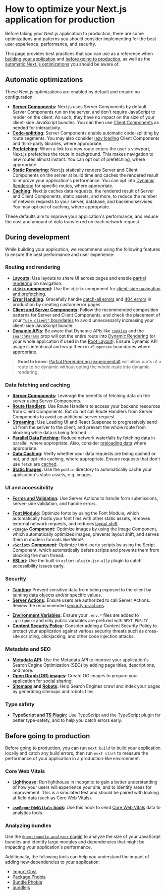 # How to optimize your Next.js application for production

Before taking your Next.js application to production, there are some optimizations and patterns you should consider implementing for the best user experience, performance, and security.

This page provides best practices that you can use as a reference when [building your application](#during-development) and [before going to production](#before-going-to-production), as well as the [automatic Next.js optimizations](#automatic-optimizations) you should be aware of.

## Automatic optimizations

These Next.js optimizations are enabled by default and require no configuration:

* **[Server Components](/docs/app/getting-started/server-and-client-components.md):** Next.js uses Server Components by default. Server Components run on the server, and don't require JavaScript to render on the client. As such, they have no impact on the size of your client-side JavaScript bundles. You can then use [Client Components](/docs/app/getting-started/server-and-client-components.md) as needed for interactivity.
* **[Code-splitting](/docs/app/getting-started/linking-and-navigating.md#how-navigation-works):** Server Components enable automatic code-splitting by route segments. You may also consider [lazy loading](/docs/app/guides/lazy-loading.md) Client Components and third-party libraries, where appropriate.
* **[Prefetching](/docs/app/getting-started/linking-and-navigating.md#prefetching):** When a link to a new route enters the user's viewport, Next.js prefetches the route in background. This makes navigation to new routes almost instant. You can opt out of prefetching, where appropriate.
* **[Static Rendering](/docs/app/getting-started/partial-prerendering.md#static-rendering):** Next.js statically renders Server and Client Components on the server at build time and caches the rendered result to improve your application's performance. You can opt into [Dynamic Rendering](/docs/app/getting-started/partial-prerendering.md#dynamic-rendering) for specific routes, where appropriate.&#x20;
* **[Caching](/docs/app/guides/caching.md):** Next.js caches data requests, the rendered result of Server and Client Components, static assets, and more, to reduce the number of network requests to your server, database, and backend services. You may opt out of caching, where appropriate.

These defaults aim to improve your application's performance, and reduce the cost and amount of data transferred on each network request.

## During development

While building your application, we recommend using the following features to ensure the best performance and user experience:

### Routing and rendering

* **[Layouts](/docs/app/api-reference/file-conventions/layout.md):** Use layouts to share UI across pages and enable [partial rendering](/docs/app/getting-started/linking-and-navigating.md#client-side-transitions) on navigation.
* **[`<Link>` component](/docs/app/api-reference/components/link.md):** Use the `<Link>` component for [client-side navigation and prefetching](/docs/app/getting-started/linking-and-navigating.md#how-navigation-works).
* **[Error Handling](/docs/app/getting-started/error-handling.md):** Gracefully handle [catch-all errors](/docs/app/getting-started/error-handling.md) and [404 errors](/docs/app/api-reference/file-conventions/not-found.md) in production by creating custom error pages.
* **[Client and Server Components](/docs/app/getting-started/server-and-client-components.md#examples):** Follow the recommended composition patterns for Server and Client Components, and check the placement of your [`"use client"` boundaries](/docs/app/getting-started/server-and-client-components.md#examples#moving-client-components-down-the-tree) to avoid unnecessarily increasing your client-side JavaScript bundle.
* **[Dynamic APIs](/docs/app/getting-started/partial-prerendering.md#dynamic-rendering):** Be aware that Dynamic APIs like [`cookies`](/docs/app/api-reference/functions/cookies.md) and the [`searchParams`](/docs/app/api-reference/file-conventions/page.md#searchparams-optional) prop will opt the entire route into [Dynamic Rendering](/docs/app/getting-started/partial-prerendering.md#dynamic-rendering) (or your whole application if used in the [Root Layout](/docs/app/api-reference/file-conventions/layout.md#root-layout)). Ensure Dynamic API usage is intentional and wrap them in `<Suspense>` boundaries where appropriate.

> **Good to know**: [Partial Prerendering (experimental)](/blog/next-14#partial-prerendering-preview) will allow parts of a route to be dynamic without opting the whole route into dynamic rendering.

### Data fetching and caching

* **[Server Components](/docs/app/getting-started/fetching-data.md):** Leverage the benefits of fetching data on the server using Server Components.
* **[Route Handlers](/docs/app/api-reference/file-conventions/route.md):** Use Route Handlers to access your backend resources from Client Components. But do not call Route Handlers from Server Components to avoid an additional server request.
* **[Streaming](/docs/app/api-reference/file-conventions/loading.md):** Use Loading UI and React Suspense to progressively send UI from the server to the client, and prevent the whole route from blocking while data is being fetched.
* **[Parallel Data Fetching](/docs/app/getting-started/fetching-data.md#parallel-data-fetching):** Reduce network waterfalls by fetching data in parallel, where appropriate. Also, consider [preloading data](/docs/app/getting-started/fetching-data.md#preloading-data) where appropriate.
* **[Data Caching](/docs/app/guides/caching.md#data-cache):** Verify whether your data requests are being cached or not, and opt into caching, where appropriate. Ensure requests that don't use `fetch` are [cached](/docs/app/api-reference/functions/unstable_cache.md).
* **[Static Images](/docs/app/api-reference/file-conventions/public-folder.md):** Use the `public` directory to automatically cache your application's static assets, e.g. images.

### UI and accessibility

* **[Forms and Validation](/docs/app/guides/forms.md):** Use Server Actions to handle form submissions, server-side validation, and handle errors.

- **[Font Module](/docs/app/api-reference/components/font.md):** Optimize fonts by using the Font Module, which automatically hosts your font files with other static assets, removes external network requests, and reduces [layout shift](https://web.dev/articles/cls).
- **[`<Image>` Component](/docs/app/api-reference/components/image.md):** Optimize images by using the Image Component, which automatically optimizes images, prevents layout shift, and serves them in modern formats like WebP.
- **[`<Script>` Component](/docs/app/guides/scripts.md):** Optimize third-party scripts by using the Script Component, which automatically defers scripts and prevents them from blocking the main thread.
- **[ESLint](/docs/architecture/accessibility.md#linting):** Use the built-in `eslint-plugin-jsx-a11y` plugin to catch accessibility issues early.

### Security

* **[Tainting](/docs/app/api-reference/config/next-config-js/taint.md):** Prevent sensitive data from being exposed to the client by tainting data objects and/or specific values.
* **[Server Actions](/docs/app/getting-started/updating-data.md):** Ensure users are authorized to call Server Actions. Review the recommended [security practices](/blog/security-nextjs-server-components-actions).

- **[Environment Variables](/docs/app/guides/environment-variables.md):** Ensure your `.env.*` files are added to `.gitignore` and only public variables are prefixed with `NEXT_PUBLIC_`.
- **[Content Security Policy](/docs/app/guides/content-security-policy.md):** Consider adding a Content Security Policy to protect your application against various security threats such as cross-site scripting, clickjacking, and other code injection attacks.

### Metadata and SEO

* **[Metadata API](/docs/app/getting-started/metadata-and-og-images.md):** Use the Metadata API to improve your application's Search Engine Optimization (SEO) by adding page titles, descriptions, and more.
* **[Open Graph (OG) images](/docs/app/api-reference/file-conventions/metadata/opengraph-image.md):** Create OG images to prepare your application for social sharing.
* **[Sitemaps](/docs/app/api-reference/functions/generate-sitemaps.md) and [Robots](/docs/app/api-reference/file-conventions/metadata/robots.md):** Help Search Engines crawl and index your pages by generating sitemaps and robots files.

### Type safety

* **TypeScript and [TS Plugin](/docs/app/api-reference/config/typescript.md):** Use TypeScript and the TypeScript plugin for better type-safety, and to help you catch errors early.

## Before going to production

Before going to production, you can run `next build` to build your application locally and catch any build errors, then run `next start` to measure the performance of your application in a production-like environment.

### Core Web Vitals

* **[Lighthouse](https://developers.google.com/web/tools/lighthouse):** Run lighthouse in incognito to gain a better understanding of how your users will experience your site, and to identify areas for improvement. This is a simulated test and should be paired with looking at field data (such as Core Web Vitals).

- **[`useReportWebVitals` hook](/docs/app/api-reference/functions/use-report-web-vitals.md):** Use this hook to send [Core Web Vitals](https://web.dev/articles/vitals) data to analytics tools.

### Analyzing bundles

Use the [`@next/bundle-analyzer` plugin](/docs/app/guides/package-bundling.md#analyzing-javascript-bundles) to analyze the size of your JavaScript bundles and identify large modules and dependencies that might be impacting your application's performance.

Additionally, the following tools can help you understand the impact of adding new dependencies to your application:

* [Import Cost](https://marketplace.visualstudio.com/items?itemName=wix.vscode-import-cost)
* [Package Phobia](https://packagephobia.com/)
* [Bundle Phobia](https://bundlephobia.com/)
* [bundlejs](https://bundlejs.com/)
